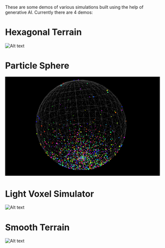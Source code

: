 These are some demos of various simulations built using the help of generative AI. Currently there are 4 demos:

# Hexagonal Terrain
![Alt text](images/hexagonal-preview.gif)
# Particle Sphere 
![Alt text](images/sphere-preview.gif)
# Light Voxel Simulator
![Alt text](images/voxel-preview.gif)
# Smooth Terrain
![Alt text](images/liquid-preview.gif)




